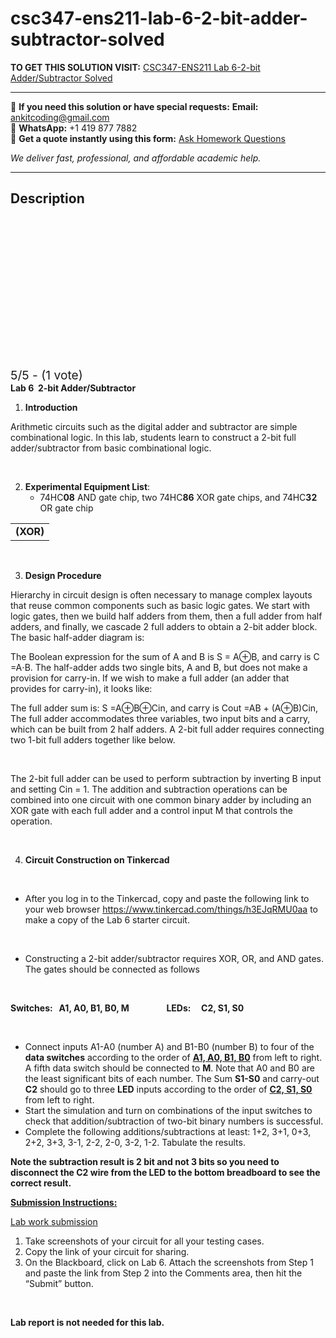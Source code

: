 # csc347-ens211-lab-6-2-bit-adder-subtractor-solved
**TO GET THIS SOLUTION VISIT:** [CSC347-ENS211 Lab 6-2-bit Adder/Subtractor Solved](https://www.ankitcodinghub.com/product/csc347-ens211-lab-6-2-bit-adder-subtractor-solved/)


---

📩 **If you need this solution or have special requests:** **Email:** ankitcoding@gmail.com  
📱 **WhatsApp:** +1 419 877 7882  
📄 **Get a quote instantly using this form:** [Ask Homework Questions](https://www.ankitcodinghub.com/services/ask-homework-questions/)

*We deliver fast, professional, and affordable academic help.*

---

<h2>Description</h2>



<div class="kk-star-ratings kksr-auto kksr-align-center kksr-valign-top" data-payload="{&quot;align&quot;:&quot;center&quot;,&quot;id&quot;:&quot;94109&quot;,&quot;slug&quot;:&quot;default&quot;,&quot;valign&quot;:&quot;top&quot;,&quot;ignore&quot;:&quot;&quot;,&quot;reference&quot;:&quot;auto&quot;,&quot;class&quot;:&quot;&quot;,&quot;count&quot;:&quot;1&quot;,&quot;legendonly&quot;:&quot;&quot;,&quot;readonly&quot;:&quot;&quot;,&quot;score&quot;:&quot;5&quot;,&quot;starsonly&quot;:&quot;&quot;,&quot;best&quot;:&quot;5&quot;,&quot;gap&quot;:&quot;4&quot;,&quot;greet&quot;:&quot;Rate this product&quot;,&quot;legend&quot;:&quot;5\/5 - (1 vote)&quot;,&quot;size&quot;:&quot;24&quot;,&quot;title&quot;:&quot;CSC347-ENS211 Lab 6-2-bit Adder\/Subtractor Solved&quot;,&quot;width&quot;:&quot;138&quot;,&quot;_legend&quot;:&quot;{score}\/{best} - ({count} {votes})&quot;,&quot;font_factor&quot;:&quot;1.25&quot;}">

<div class="kksr-stars">

<div class="kksr-stars-inactive">
            <div class="kksr-star" data-star="1" style="padding-right: 4px">


<div class="kksr-icon" style="width: 24px; height: 24px;"></div>
        </div>
            <div class="kksr-star" data-star="2" style="padding-right: 4px">


<div class="kksr-icon" style="width: 24px; height: 24px;"></div>
        </div>
            <div class="kksr-star" data-star="3" style="padding-right: 4px">


<div class="kksr-icon" style="width: 24px; height: 24px;"></div>
        </div>
            <div class="kksr-star" data-star="4" style="padding-right: 4px">


<div class="kksr-icon" style="width: 24px; height: 24px;"></div>
        </div>
            <div class="kksr-star" data-star="5" style="padding-right: 4px">


<div class="kksr-icon" style="width: 24px; height: 24px;"></div>
        </div>
    </div>

<div class="kksr-stars-active" style="width: 138px;">
            <div class="kksr-star" style="padding-right: 4px">


<div class="kksr-icon" style="width: 24px; height: 24px;"></div>
        </div>
            <div class="kksr-star" style="padding-right: 4px">


<div class="kksr-icon" style="width: 24px; height: 24px;"></div>
        </div>
            <div class="kksr-star" style="padding-right: 4px">


<div class="kksr-icon" style="width: 24px; height: 24px;"></div>
        </div>
            <div class="kksr-star" style="padding-right: 4px">


<div class="kksr-icon" style="width: 24px; height: 24px;"></div>
        </div>
            <div class="kksr-star" style="padding-right: 4px">


<div class="kksr-icon" style="width: 24px; height: 24px;"></div>
        </div>
    </div>
</div>


<div class="kksr-legend" style="font-size: 19.2px;">
            5/5 - (1 vote)    </div>
    </div>
<strong>Lab </strong><strong>6&nbsp; 2-bit Adder/Subtractor </strong>

<ol>
<li><strong>Introduction </strong></li>
</ol>
Arithmetic circuits such as the digital adder and subtractor are simple combinational logic. In this lab, students learn to construct a 2-bit full adder/subtractor from basic combinational logic.

&nbsp;

<ol start="2">
<li><strong>Experimental Equipment List</strong>:
<ul>
<li>74HC<strong>08</strong> AND gate chip, two 74HC<strong>86</strong> XOR gate chips, and 74HC<strong>32 </strong>OR gate chip</li>
</ul>
</li>
</ol>
<table width="100%">
<tbody>
<tr>
<td><strong>(XOR)</strong></td>
</tr>
</tbody>
</table>
&nbsp;

<ol start="3">
<li><strong>Design Procedure</strong></li>
</ol>
Hierarchy in circuit design is often necessary to manage complex layouts that reuse common components such as basic logic gates.&nbsp;We start with logic gates, then we build half adders from them, then a full adder from half adders, and finally, we cascade 2 full adders to obtain a 2-bit adder block. The basic half-adder diagram is:

The Boolean expression for the sum of A and B is S = A⊕B, and carry is C =A⋅B. The half-adder adds two single bits, A and B, but does not make a provision for carry-in. If we wish to make a full adder (an adder that provides for carry-in), it looks like:

The full adder sum is: S =A⊕B⊕Cin, and carry is Cout =AB + (A⊕B)Cin, The full adder accommodates three variables, two input bits and a carry, which can be built from 2 half adders. A 2-bit full adder requires connecting two 1-bit full adders together like below.

&nbsp;

The 2-bit full adder can be used to perform subtraction by inverting B input and setting Cin = 1. The addition and subtraction operations can be combined into one circuit with one common binary adder by including an XOR gate with each full adder and a control input M that controls the operation.

&nbsp;

<ol start="4">
<li><strong>Circuit Construction on Tinkercad</strong></li>
</ol>
<strong>&nbsp;</strong>

<ul>
<li>After you log in to the Tinkercad, copy and paste the following link to your web browser <a href="https://www.tinkercad.com/things/h3EJqRMU0aa">https://www.tinkercad.com/things/h3EJqRMU0aa</a> to make a copy of the Lab 6 starter circuit.</li>
</ul>
&nbsp;

<ul>
<li>Constructing a 2-bit adder/subtractor requires XOR, OR, and AND gates. The gates should be connected as follows</li>
</ul>
&nbsp;

<strong>Switches:&nbsp;&nbsp; A1, A0, B1, B0, M&nbsp;&nbsp;&nbsp;&nbsp;&nbsp;&nbsp;&nbsp;&nbsp;&nbsp;&nbsp;&nbsp;&nbsp;&nbsp;&nbsp;&nbsp;&nbsp;&nbsp; LEDs:&nbsp;&nbsp;&nbsp;&nbsp; C2, S1, S0</strong>

&nbsp;

<ul>
<li>Connect inputs A1-A0 (number A) and B1-B0 (number B) to four of the <strong>data switches</strong> according to the order of <strong><u>A1, A0, B1, B0</u></strong> from left to right. A fifth data switch should be connected to <strong>M</strong>. Note that A0 and B0 are the least significant bits of each number. The Sum <strong>S1-S0</strong> and carry-out <strong>C2</strong> should go to three <strong>LED</strong> inputs according to the order of <strong><u>C2, S1, S0</u></strong> from left to right.</li>
<li>Start the simulation and turn on combinations of the input switches to check that addition/subtraction of two-bit binary numbers is successful.</li>
<li>Complete the following additions/subtractions at least: 1+2, 3+1, 0+3, 2+2, 3+3, 3-1, 2-2, 2-0, 3-2, 1-2. Tabulate the results.</li>
</ul>
<strong>Note the subtraction result is 2 bit and not 3 bits so you need to disconnect the C2 wire from the LED to the bottom breadboard to see the correct result.</strong>

<strong><u>Submission Instructions:</u></strong>

<u>Lab work submission</u>

<ol>
<li>Take screenshots of your circuit for all your testing cases.</li>
<li>Copy the link of your circuit for sharing.</li>
<li>On the Blackboard, click on Lab 6. Attach the screenshots from Step 1 and paste the link from Step 2 into the Comments area, then hit the “Submit” button.</li>
</ol>
&nbsp;

<strong>Lab report is not needed for this lab. </strong>

&nbsp;
